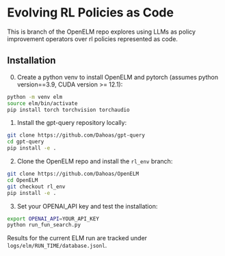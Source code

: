 # Evolving RL Policies as Code

This is branch of the OpenELM repo explores using LLMs as policy improvement operators over rl policies represented as code.

## Installation

0. Create a python venv to install OpenELM and pytorch (assumes python version==3.9, CUDA version >= 12.1):

```bash
python -m venv elm
source elm/bin/activate
pip install torch torchvision torchaudio
```

1. Install the gpt-query repository locally:

```bash
git clone https://github.com/Dahoas/gpt-query
cd gpt-query
pip install -e .
```

2. Clone the OpenELM repo and install the `rl_env` branch:

```bash
git clone https://github.com/Dahoas/OpenELM
cd OpenELM
git checkout rl_env
pip install -e .
```

3. Set your OPENAI_API key and test the installation:

```bash
export OPENAI_API=YOUR_API_KEY
python run_fun_search.py
```

Results for the current ELM run are tracked under `logs/elm/RUN_TIME/database.jsonl`.
